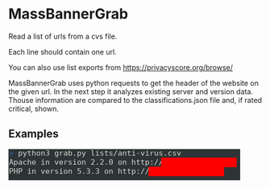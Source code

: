 # MassBannerGrab

Read a list of urls from a cvs file.

Each line should contain one url. 

You can also use list exports from https://privacyscore.org/browse/

MassBannerGrab uses python requests to get the header of the website on the given url. 
In the next step it analyzes existing server and version data.
Thouse information are compared to the classifications.json file and, if rated critical, shown.

## Examples

![Alt text](/screenshots/example_1.png?raw=true "Testing anti-virus websites")
